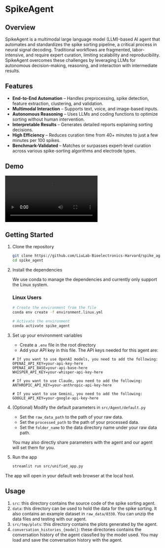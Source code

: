 # SpikeAgent

## Overview  
SpikeAgent is a multimodal large language model (LLM)-based AI agent that automates and standardizes the spike sorting pipeline, a critical process in neural signal decoding. Traditional workflows are fragmented, labor-intensive, and require expert curation, limiting scalability and reproducibility. SpikeAgent overcomes these challenges by leveraging LLMs for autonomous decision-making, reasoning, and interaction with intermediate results.  

## Features  
- **End-to-End Automation** – Handles preprocessing, spike detection, feature extraction, clustering, and validation.  
- **Multimodal Interaction** – Supports text, voice, and image-based inputs.  
- **Autonomous Reasoning** – Uses LLMs and coding functions to optimize sorting without human intervention.  
- **Interpretable Results** – Generates detailed reports explaining sorting decisions.  
- **High Efficiency** – Reduces curation time from 40+ minutes to just a few minutes per 100 spikes.  
- **Benchmark-Validated** – Matches or surpasses expert-level curation across various spike-sorting algorithms and electrode types.  

## Demo
<video src="https://github.com/LiuLab-Bioelectronics-Harvard/spike_agent/assets/spike_sorting_AI_agent_demo.mp4"></video>

## Getting Started

1. Clone the repository
   ```bash
   git clone https://github.com/LiuLab-Bioelectronics-Harvard/spike_agent.git
   cd spike_agent
   ```

2. Install the dependencies

   We use conda to manage the dependencies and currently only support the Linux system.

   ### Linux Users

   ```bash
   # Create the environment from the file
   conda env create -f environment.linux.yml
   
   # Activate the environment
   conda activate spike_agent
   ```


3. Set up your environment variables
   - Create a `.env` file in the root directory
   - Add your API key in this file. The API keys needed for this agent are:
    ```
    # If you want to use OpenAI models, you need to add the following:
    OPENAI_API_KEY=your-api-key-here
    OPENAI_API_BASE=your-api-base-here
    WHISPER_API_KEY=your-whisper-api-key-here

    # If you want to use Claude, you need to add the following:
    ANTHROPIC_API_KEY=your-anthropic-api-key-here

    # If you want to use Gemini, you need to add the following:
    GOOGLE_API_KEY=your-google-api-key-here
    ```

4. (Optional) Modify the default parameters in `src/Agent/default.py`
   - Set the `raw_data_path` to the path of your raw data.
   - Set the `processed_path` to the path of your processed data.
   - Set the `folder_name` to the data directory name under your raw data path.
    
    You may also directly share parameters with the agent and our agent will set them for you. 

5. Run the app
   ```bash
   streamlit run src/unified_app.py
   ```

The app will open in your default web browser at the local host.

## Usage
1. `src`: this directory contains the source code of the spike sorting agent.
2. `data`: this directory can be used to hold the data for the spike sorting. It also contains an example dataset in `raw_data/0330`. You can unzip the data files and testing with our agent.
3. `src/tmp/plots`: this directory contains the plots generated by the agent.
4. `conversation_histories_{model}`: these directories contains the conversation history of the agent classfied by the model used. You may load and save the conversation history with the agent.
